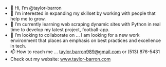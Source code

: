 - 👋 Hi, I’m @taylor-barron
- 👀 I’m interested in expanding my skillset by working with people that help me to grow.
- 🌱 I’m currently learning web scraping dynamic sites with Python in real time to develop my latest project, football-app.
- 💞️ I’m looking to collaborate on ... I am looking for a new work environment that places an emphasis on best practices and excellence in tech.
- 📫 How to reach me ... taylor.barron989@gmail.com or (513) 876-5431
- Check out my website: www.taylor-barron.com
